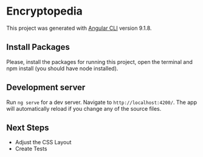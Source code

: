 # Encryptopedia

This project was generated with [Angular CLI](https://github.com/angular/angular-cli) version 9.1.8.

## Install Packages
Please, install the packages for running this project, open the terminal and npm install (you should have node installed).

## Development server

Run `ng serve` for a dev server. Navigate to `http://localhost:4200/`. The app will automatically reload if you change any of the source files.

## Next Steps

- Adjust the CSS Layout
- Create Tests
